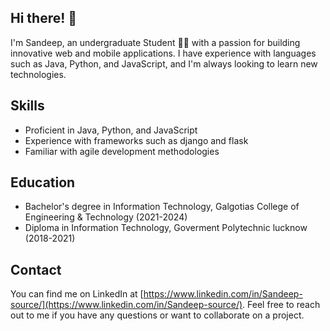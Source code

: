 
## Hi there! 👋

I'm Sandeep, an undergraduate Student 👨‍🎓 with a passion for building innovative web and mobile applications. I have experience with languages such as Java, Python, and JavaScript, and I'm always looking to learn new technologies.

## Skills

- Proficient in Java, Python, and JavaScript
- Experience with frameworks such as django and flask
- Familiar with agile development methodologies

## Education

- Bachelor's degree in Information Technology, Galgotias College of Engineering & Technology (2021-2024)
- Diploma in Information Technology, Goverment Polytechnic lucknow (2018-2021)

## 

## Contact

You can find me on LinkedIn at [https://www.linkedin.com/in/Sandeep-source/](https://www.linkedin.com/in/Sandeep-source/). Feel free to reach out to me if you have any questions or want to collaborate on a project.

<!--
**Sandeep-source/Sandeep-source** is a ✨ _special_ ✨ repository because its `README.md` (this file) appears on your GitHub profile.

Here are some ideas to get you started:

- 🔭 I’m currently working on ...
- 🌱 I’m currently learning ...
- 👯 I’m looking to collaborate on ...
- 🤔 I’m looking for help with ...
- 💬 Ask me about ...
- 📫 How to reach me: ...
- 😄 Pronouns: ...
- ⚡ Fun fact: ...
-->
